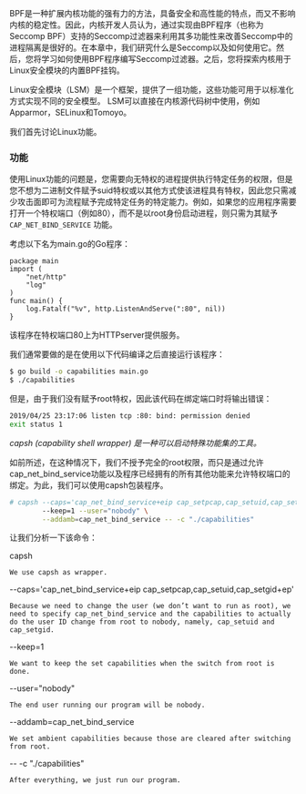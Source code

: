 BPF是一种扩展内核功能的强有力的方法，具备安全和高性能的特点，而又不影响内核的稳定性。因此，内核开发人员认为，通过实现由BPF程序（也称为Seccomp BPF）支持的Seccomp过滤器来利用其多功能性来改善Seccomp中的进程隔离是很好的。在本章中，我们研究什么是Seccomp以及如何使用它。然后，您将学习如何使用BPF程序编写Seccomp过滤器。之后，您将探索内核用于Linux安全模块的内置BPF挂钩。

Linux安全模块（LSM）是一个框架，提供了一组功能，这些功能可用于以标准化方式实现不同的安全模型。 LSM可以直接在内核源代码树中使用，例如Apparmor，SELinux和Tomoyo。

我们首先讨论Linux功能。

### 功能

使用Linux功能的问题是，您需要向无特权的进程提供执行特定任务的权限，但是您不想为二进制文件赋予suid特权或以其他方式使该进程具有特权，因此您只需减少攻击面即可为流程赋予完成特定任务的特定能力。例如，如果您的应用程序需要打开一个特权端口（例如80），而不是以root身份启动进程，则只需为其赋予 `CAP_NET_BIND_SERVICE` 功能。

考虑以下名为main.go的Go程序：
```golang
package main
import (
    "net/http"
    "log"
)
func main() {
    log.Fatalf("%v", http.ListenAndServe(":80", nil))
}

```

该程序在特权端口80上为HTTPserver提供服务。

我们通常要做的是在使用以下代码编译之后直接运行该程序：

```sh
$ go build -o capabilities main.go
$ ./capabilities
```

但是，由于我们没有赋予root特权，因此该代码在绑定端口时将输出错误：

```sh
2019/04/25 23:17:06 listen tcp :80: bind: permission denied
exit status 1
```


*capsh (capability shell wrapper) 是一种可以启动特殊功能集的工具。*

如前所述，在这种情况下，我们不授予完全的root权限，而只是通过允许cap_net_bind_service功能以及程序已经拥有的所有其他功能来允许特权端口的绑定。为此，我们可以使用capsh包装程序。

```sh
# capsh --caps='cap_net_bind_service+eip cap_setpcap,cap_setuid,cap_setgid+ep' \
        --keep=1 --user="nobody" \
        --addamb=cap_net_bind_service -- -c "./capabilities"
```

让我们分析一下该命令：

capsh

    We use capsh as wrapper.

--caps='cap_net_bind_service+eip cap_setpcap,cap_setuid,cap_setgid+ep'

    Because we need to change the user (we don’t want to run as root), we need to specify cap_net_bind_service and the capabilities to actually do the user ID change from root to nobody, namely, cap_setuid and cap_setgid.

--keep=1

    We want to keep the set capabilities when the switch from root is done.

--user="nobody"

    The end user running our program will be nobody.

--addamb=cap_net_bind_service

    We set ambient capabilities because those are cleared after switching from root.

-- -c "./capabilities"

    After everything, we just run our program.

